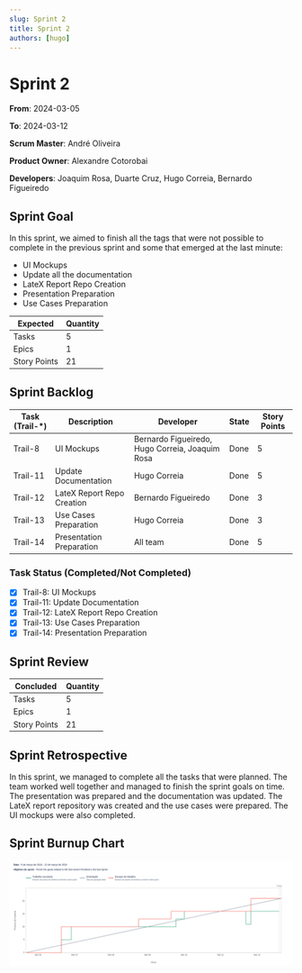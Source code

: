 ```yaml
---
slug: Sprint 2
title: Sprint 2
authors: [hugo]
---
```


# Sprint 2

**From**: 2024-03-05

**To**: 2024-03-12

**Scrum Master**: André Oliveira

**Product Owner**: Alexandre Cotorobai

**Developers**: Joaquim Rosa, Duarte Cruz, Hugo Correia, Bernardo Figueiredo

## Sprint Goal

In this sprint, we aimed to finish all the tags that were not possible to complete in the previous sprint and some that emerged at the last minute:

- UI Mockups
- Update all the documentation
- LateX Report Repo Creation
- Presentation Preparation
- Use Cases Preparation

| Expected     | Quantity |
| ------------ | -------- |
| Tasks        | 5        |
| Epics        | 1        |
| Story Points | 21       |

## Sprint Backlog

| Task (Trail-\*) | Description                | Developer                                       | State | Story Points |
| --------------- | -------------------------- | ----------------------------------------------- | ----- | ------------ |
| Trail-8         | UI Mockups                 | Bernardo Figueiredo, Hugo Correia, Joaquim Rosa | Done  | 5            |
| Trail-11        | Update Documentation       | Hugo Correia                                    | Done  | 5            |
| Trail-12        | LateX Report Repo Creation | Bernardo Figueiredo                             | Done  | 3            |
| Trail-13        | Use Cases Preparation      | Hugo Correia                                    | Done  | 3            |
| Trail-14        | Presentation Preparation   | All team                                        | Done  | 5            |

### Task Status (Completed/Not Completed)

- [x] Trail-8: UI Mockups
- [x] Trail-11: Update Documentation
- [x] Trail-12: LateX Report Repo Creation
- [x] Trail-13: Use Cases Preparation
- [x] Trail-14: Presentation Preparation

## Sprint Review

| Concluded    | Quantity |
| ------------ | -------- |
| Tasks        | 5        |
| Epics        | 1        |
| Story Points | 21       |

## Sprint Retrospective

In this sprint, we managed to complete all the tasks that were planned. The team worked well together and managed to finish the sprint goals on time. The presentation was prepared and the documentation was updated. The LateX report repository was created and the use cases were prepared. The UI mockups were also completed.

## Sprint Burnup Chart

![Burndown Chart](../../static/img/sprints/burndown_chart_sprint_2.png)
